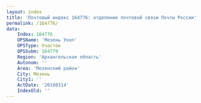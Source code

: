 ```yaml
---
layout: index
title: 'Почтовый индекс 164776: отделение почтовой связи Почты России'
permalink: /164776/
data:
    Index: 164776
    OPSName: 'Мезень Уооп'
    OPSType: Участок
    OPSSubm: 164779
    Region: 'Архангельская область'
    Autonom: ''
    Area: 'Мезенский район'
    City: Мезень
    City1: ''
    ActDate: '20180314'
    IndexOld: ''
---
```

